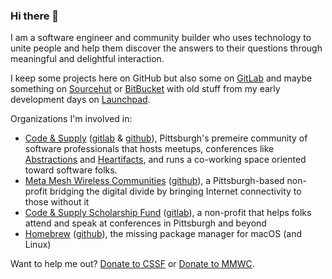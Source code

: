 ### Hi there 🎩

I am a software engineer and community builder who uses technology to unite people and help them discover the answers to their questions through meaningful and delightful interaction.

I keep some projects here on GitHub but also some on [GitLab](https://gitlab.com/colindean) and maybe something on [Sourcehut](https://sr.ht/~colindean/) or [BitBucket](https://bitbucket.com/colindean) with old stuff from my early development days on [Launchpad](https://launchpad.net/~colindean).

Organizations I'm involved in:

* [Code & Supply](https://codeandsupply.co) ([gitlab](https://gitlab.com/codeandsupply) & [github](https://github.com/codeandsupply)), Pittsburgh's premeire community of software professionals that hosts meetups, conferences like [Abstractions](https://abstractions.io) and [Heartifacts](https://heartifacts.codeandsupply.co), and runs a co-working space oriented toward software folks.
* [Meta Mesh Wireless Communities](https://metamesh.org) ([github](https://github.com/metamesh)), a Pittsburgh-based non-profit bridging the digital divide by bringing Internet connectivity to those without it
* [Code & Supply Scholarship Fund](https://codeandsupply.fund) ([gitlab](https://gitlab.com/codeandsupplyfund)), a non-profit that helps folks attend and speak at conferences in Pittsburgh and beyond
* [Homebrew](https://brew.sh) ([github](https://github.com/homebrew)), the missing package manager for macOS (and Linux)

Want to help me out? [Donate to CSSF](https://codeandsupply.fund/donate) or [Donate to MMWC](https://metamesh.org).
